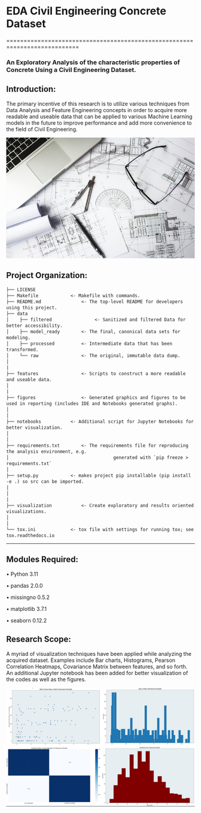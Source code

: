 # EDA Civil Engineering Concrete Dataset 
===========================================================================

### An Exploratory Analysis of the characteristic properties of Concrete Using a Civil Engineering Dataset. 

## Introduction:
The primary incentive of this research is to utilize various techniques from Data Analysis and Feature Engineering 
concepts in order to acquire more readable and useable data that can be applied to various Machine Learning models 
in the future to improve performance and add more convenience to the field of Civil Engineering.  

![alt text](https://github.com/shahriar-rahman/EDA-Civil-Engineering-Concrete-Dataset/blob/main/img/Civil_Engineering.jpg)

Project Organization:
------------

    ├── LICENSE
    ├── Makefile          	<- Makefile with commands.
    ├── README.md             	<- The top-level README for developers using this project.
    ├── data
    │    ├── filtered       		 <- Sanitized and filtered Data for better accessibility.
    │    ├── model_ready    	<- The final, canonical data sets for modeling.
    │    ├── processed      	<- Intermediate data that has been transformed.
    │    └── raw            	<- The original, immutable data dump.
    │
	|
    ├── features                <- Scripts to construct a more readable and useable data.
    │
	|
    ├── figures            		<- Generated graphics and figures to be used in reporting (includes IDE and Notebooks generated graphs).
    │    				     
    │
    ├── notebooks          	<- Additional script for Jupyter Notebooks for better visualization.
    │
	│
    ├── requirements.txt    	<- The requirements file for reproducing the analysis environment, e.g.
    │                         				generated with `pip freeze > requirements.txt`
    │
    ├── setup.py           	<- makes project pip installable (pip install -e .) so src can be imported.
	|
    │
	|	
    ├── visualization           <- Create exploratory and results oriented visualizations.
    │ 
    │
    └── tox.ini            	<- tox file with settings for running tox; see tox.readthedocs.io

--------

## Modules Required:
• Python 3.11

• pandas 2.0.0

• missingno 0.5.2

• matplotlib 3.7.1

• seaborn 0.12.2



## Research Scope:
A myriad of visualization techniques have been applied while analyzing the acquired dataset. Examples 
include Bar charts, Histograms, Pearson Correlation Heatmaps, Covariance Matrix between features, and so forth.
An additional Jupyter notebook has been added for better visualization of the codes as well as the figures.

![alt text](https://github.com/shahriar-rahman/EDA-Civil-Engineering-Concrete-Dataset/blob/main/img/img.JPG)
